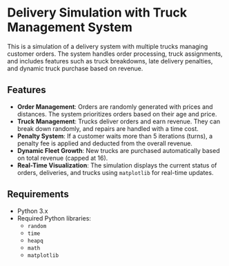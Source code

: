 # Delivery Simulation with Truck Management System

This is a simulation of a delivery system with multiple trucks managing customer orders. The system handles order processing, truck assignments, and includes features such as truck breakdowns, late delivery penalties, and dynamic truck purchase based on revenue.

## Features
- **Order Management**: Orders are randomly generated with prices and distances. The system prioritizes orders based on their age and price.
- **Truck Management**: Trucks deliver orders and earn revenue. They can break down randomly, and repairs are handled with a time cost.
- **Penalty System**: If a customer waits more than 5 iterations (turns), a penalty fee is applied and deducted from the overall revenue.
- **Dynamic Fleet Growth**: New trucks are purchased automatically based on total revenue (capped at 16).
- **Real-Time Visualization**: The simulation displays the current status of orders, deliveries, and trucks using `matplotlib` for real-time updates.

## Requirements
- Python 3.x
- Required Python libraries:
  - `random`
  - `time`
  - `heapq`
  - `math`
  - `matplotlib`
  
